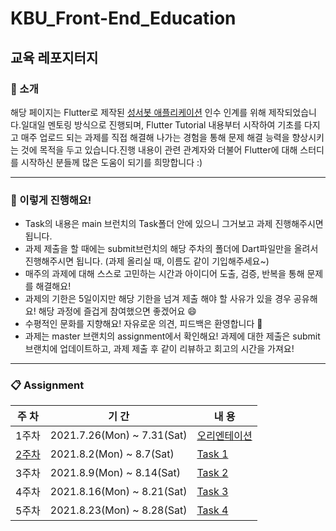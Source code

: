 # KBU_Front-End_Education

## 교육 레포지터지

### **🏡 소개**

해당 페이지는 Flutter로 제작된 [성서봇 애플리케이션](https://play.google.com/store/apps/details?id=com.blogspot.ramming125.kbubot&hl=ko) 인수 인계를 위해 제작되었습니다.일대일 멘토링 방식으로 진행되며, Flutter Tutorial 내용부터 시작하여 기초를 다지고 매주 업로드 되는 과제를 직접 해결해 나가는 경험을 통해 문제 해결 능력을 향상시키는 것에 목적을 두고 있습니다.진행 내용이 관련 관계자와 더불어 Flutter에 대해 스터디를 시작하신 분들께 많은 도움이 되기를 희망합니다 :)

---

### **📌 이렇게 진행해요!**
- Task의 내용은 main 브런치의 Task폴더 안에 있으니 그거보고 과제 진행해주시면 됩니다. 
- 과제 제출을 할 때에는 submit브런치의 해당 주차의 폴더에 Dart파일만을 올려서 진행해주시면 됩니다. (과제 올리실 때, 이름도 같이 기입해주세요~)
- 매주의 과제에 대해 스스로 고민하는 시간과 아이디어 도출, 검증, 반복을 통해 문제를 해결해요!
- 과제의 기한은 5일이지만 해당 기한을 넘겨 제출 해야 할 사유가 있을 경우 공유해요! 해당 과정에 즐겁게 참여했으면 좋겠어요 😄
- 수평적인 문화를 지향해요! 자유로운 의견, 피드백은 환영합니다 🎵
- 과제는 master 브랜치의 assignment에서 확인해요! 과제에 대한 제출은 submit 브랜치에 업데이트하고, 과제 제출 후 같이 리뷰하고 회고의 시간을 가져요!

---

### **📋 Assignment**
|주 차|기 간|내 용|
|------|---|---|
|1주차|2021.7.26(Mon) ~ 7.31(Sat)|[오리엔테이션](https://github.com/kbubot/KBU_Front-End_Education/blob/main/Task/O.T.md)|
|[2주차](https://github.com/kbubot/KBU_Front-End_Education/raw/main/Task/Task%201/1%E1%84%8C%E1%85%AE%E1%84%8E%E1%85%A1%20a720439e99a14591824d06a8daccf1c0/Task1.gif)|2021.8.2(Mon) ~ 8.7(Sat)|[Task 1](https://github.com/kbubot/KBU_Front-End_Education/blob/main/Task/Task%201/1%E1%84%8C%E1%85%AE%E1%84%8E%E1%85%A1%20a720439e99a14591824d06a8daccf1c0.md)|
|3주차|2021.8.9(Mon) ~ 8.14(Sat)|[Task 2](https://github.com/kbubot/KBU_Front-End_Education/blob/main/Task/Task%202/2%E1%84%8C%E1%85%AE%E1%84%8E%E1%85%A1%209dfdd41447594a4480773e3abcb01b82.md)|
|4주차|2021.8.16(Mon) ~ 8.21(Sat)|[Task 3](https://github.com/kbubot/KBU_Front-End_Education/blob/main/Task/Task%203/3%E1%84%8C%E1%85%AE%E1%84%8E%E1%85%A1%20c2ddc604661344348aa10385b7653b03.md)|
|5주차|2021.8.23(Mon) ~ 8.28(Sat)|[Task 4](https://github.com/kbubot/KBU_Front-End_Education/blob/main/Task/Task%204/4%E1%84%8C%E1%85%AE%E1%84%8E%E1%85%A1%20e54b7a5946d24ff689b43738644e8052.md)|
